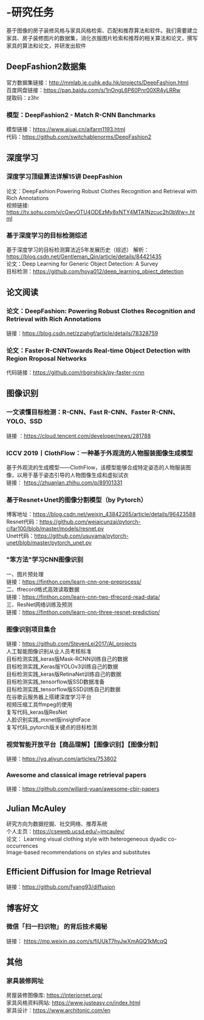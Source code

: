 # -研究任务
基于图像的房子装修风格与家具风格检索、匹配和推荐算法和软件。我们需要建立家具、房子装修图片的数据集，消化衣服图片检索和推荐的相关算法和论文，撰写家具的算法和论文，并研发出软件

## DeepFashion2数据集 
官方数据集链接：http://mmlab.ie.cuhk.edu.hk/projects/DeepFashion.html  
百度网盘链接：https://pan.baidu.com/s/1nOngL6P60Pnr00XR4yLRRw  
提取码：z3hr  

### 模型：DeepFashion2 - Match R-CNN Banchmarks
模型链接：https://www.aiuai.cn/aifarm1193.html  
代码：https://github.com/switchablenorms/DeepFashion2

## 深度学习
### 深度学习顶级算法详解15讲 DeepFashion  
论文：DeepFashion:Powering Robust Clothes Recognition and Retrieval with Rich Annotations  
视频链接: https://tv.sohu.com/v/cGwvOTU4ODEzMy8xNTY4MTA1Nzcuc2h0bWw=.html

### 基于深度学习的目标检测综述
基于深度学习的目标检测算法近5年发展历史（综述） 
解析：https://blog.csdn.net/Gentleman_Qin/article/details/84421435  
论文：Deep Learning for Generic Object Detection: A Survey  
目标检测：https://github.com/hoya012/deep_learning_object_detection  

## 论文阅读
### 论文：DeepFashion: Powering Robust Clothes Recognition and Retrieval with Rich Annotations  
链接：https://blog.csdn.net/zziahgf/article/details/78328759

### 论文：Faster R-CNNTowards Real-time Object Detection with Region Rroposal Networks
代码链接：https://github.com/rbgirshick/py-faster-rcnn

## 图像识别
### 一文读懂目标检测：R-CNN、Fast R-CNN、Faster R-CNN、YOLO、SSD  
链接 ：https://cloud.tencent.com/developer/news/281788

### ICCV 2019丨ClothFlow：一种基于外观流的人物服装图像生成模型  
基于外观流的生成模型——ClothFlow，该模型能够合成特定姿态的人物服装图像，以用于基于姿态引导的人物图像生成和虚拟试衣  
链接： https://zhuanlan.zhihu.com/p/89101331  

### 基于Resnet+Unet的图像分割模型（by Pytorch）  
博客地址：https://blog.csdn.net/weixin_43842265/article/details/96423588  
Resnet代码：https://github.com/weiaicunzai/pytorch-cifar100/blob/master/models/resnet.py  
Unet代码：https://github.com/usuyama/pytorch-unet/blob/master/pytorch_unet.py  

### "笨方法"学习CNN图像识别  
一、图片预处理  
链接：https://finthon.com/learn-cnn-one-preprocess/  
二、tfrecord格式高效读取数据  
链接：https://finthon.com/learn-cnn-two-tfrecord-read-data/  
三、ResNet网络训练及预测  
链接：https://finthon.com/learn-cnn-three-resnet-prediction/  

### 图像识别项目集合  
链接：https://github.com/StevenLei2017/AI_projects  
人工智能图像识别从业人员考核标准  
目标检测实践_keras版Mask-RCNN训练自己的数据  
目标检测实践_Keras版YOLOv3训练自己的数据  
目标检测实践_keras版RetinaNet训练自己的数据  
目标检测实践_tensorflow版SSD数据准备  
目标检测实践_tensorflow版SSD训练自己的数据  
在谷歌云服务器上搭建深度学习平台  
视频压缩工具ffmpeg的使用  
复写代码_keras版ResNet  
人脸识别实践_mxnet版insightFace  
复写代码_pytorch版关键点的目标检测  

### 视觉智能开放平台【商品理解】【图像识别】【图像分割】
链接：https://yq.aliyun.com/articles/753802

### Awesome and classical image retrieval papers  
链接：https://github.com/willard-yuan/awesome-cbir-papers  

## Julian McAuley
研究方向为数据挖掘、社交网络、推荐系统  
个人主页：https://cseweb.ucsd.edu/~jmcauley/  
论文： Learning visual clothing style with heterogeneous dyadic co-occurrences  
      Image-based recommendations on styles and substitutes

## Efficient Diffusion for Image Retrieval
链接：https://github.com/fyang93/diffusion

## 博客好文
### 微信「扫一扫识物」 的背后技术揭秘
链接： https://mp.weixin.qq.com/s/fiUUkT7hyJwXmAGQ1kMcqQ

## 其他
### 家具装修网址
房屋装修图像库: https://interiornet.org/  
家具风格资料网站: https://www.justeasy.cn/index.html  
家具设计：https://www.architonic.com/en 

